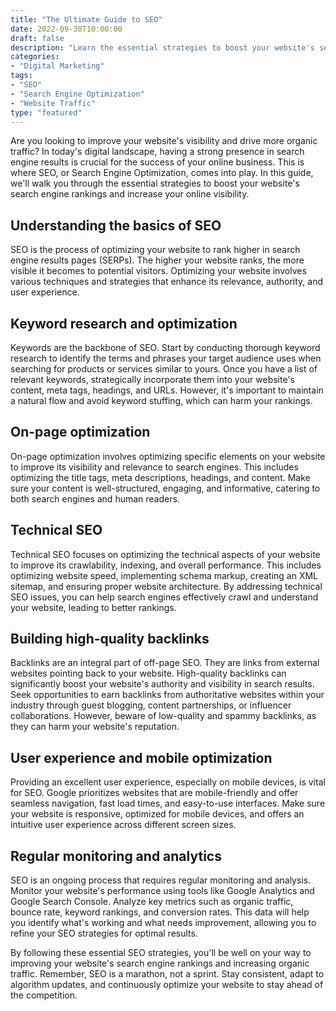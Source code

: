 ```yaml
---
title: "The Ultimate Guide to SEO"
date: 2022-09-30T10:00:00
draft: false
description: "Learn the essential strategies to boost your website's search engine rankings with this comprehensive guide on SEO."
categories:
- "Digital Marketing"
tags:
- "SEO"
- "Search Engine Optimization"
- "Website Traffic"
type: "featured"
---
```


Are you looking to improve your website's visibility and drive more organic traffic? In today's digital landscape, having a strong presence in search engine results is crucial for the success of your online business. This is where SEO, or Search Engine Optimization, comes into play. In this guide, we'll walk you through the essential strategies to boost your website's search engine rankings and increase your online visibility.

## Understanding the basics of SEO

SEO is the process of optimizing your website to rank higher in search engine results pages (SERPs). The higher your website ranks, the more visible it becomes to potential visitors. Optimizing your website involves various techniques and strategies that enhance its relevance, authority, and user experience.

## Keyword research and optimization

Keywords are the backbone of SEO. Start by conducting thorough keyword research to identify the terms and phrases your target audience uses when searching for products or services similar to yours. Once you have a list of relevant keywords, strategically incorporate them into your website's content, meta tags, headings, and URLs. However, it's important to maintain a natural flow and avoid keyword stuffing, which can harm your rankings.

## On-page optimization 

On-page optimization involves optimizing specific elements on your website to improve its visibility and relevance to search engines. This includes optimizing the title tags, meta descriptions, headings, and content. Make sure your content is well-structured, engaging, and informative, catering to both search engines and human readers.

## Technical SEO

Technical SEO focuses on optimizing the technical aspects of your website to improve its crawlability, indexing, and overall performance. This includes optimizing website speed, implementing schema markup, creating an XML sitemap, and ensuring proper website architecture. By addressing technical SEO issues, you can help search engines effectively crawl and understand your website, leading to better rankings.

## Building high-quality backlinks

Backlinks are an integral part of off-page SEO. They are links from external websites pointing back to your website. High-quality backlinks can significantly boost your website's authority and visibility in search results. Seek opportunities to earn backlinks from authoritative websites within your industry through guest blogging, content partnerships, or influencer collaborations. However, beware of low-quality and spammy backlinks, as they can harm your website's reputation.

## User experience and mobile optimization

Providing an excellent user experience, especially on mobile devices, is vital for SEO. Google prioritizes websites that are mobile-friendly and offer seamless navigation, fast load times, and easy-to-use interfaces. Make sure your website is responsive, optimized for mobile devices, and offers an intuitive user experience across different screen sizes.

## Regular monitoring and analytics

SEO is an ongoing process that requires regular monitoring and analysis. Monitor your website's performance using tools like Google Analytics and Google Search Console. Analyze key metrics such as organic traffic, bounce rate, keyword rankings, and conversion rates. This data will help you identify what's working and what needs improvement, allowing you to refine your SEO strategies for optimal results.

By following these essential SEO strategies, you'll be well on your way to improving your website's search engine rankings and increasing organic traffic. Remember, SEO is a marathon, not a sprint. Stay consistent, adapt to algorithm updates, and continuously optimize your website to stay ahead of the competition.
